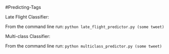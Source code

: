 #Predicting-Tags

Late Flight Classifier:

From the command line run: `python late_flight_predictor.py (some tweet)`

Multi-class Classifier:

From the command line run: `python multiclass_predictor.py (some tweet)`
